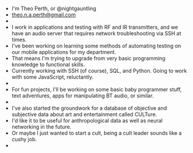 - I'm Theo Perth, or @nightgauntling
- theo.n.a.perth@gmail.com
-
- I work in applications and testing with RF and IR transmitters, and we have an audio server that requires network troubleshooting via SSH at times. 
- I've been working on learning some methods of automating testing on our mobile applications for my department. 
- That means I'm trying to upgrade from very basic programming knowledge to functional skills.
- Currently working with SSH (of course), SQL, and Python. Going to work with some JavaScript, reluctantly. 
- 
- For fun projects, I'll be working on some basic baby programmer stuff, text adventures, apps for manipulating BT audio, or similar. 
- 
- I've also started the groundwork for a database of objective and subjective data about art and entertainment called CULTure. 
- I'd like it to be useful for anthropological data as well as neural networking in the future. 
- Or maybe I just wanted to start a cult, being a cult leader sounds like a cushy job.
-
